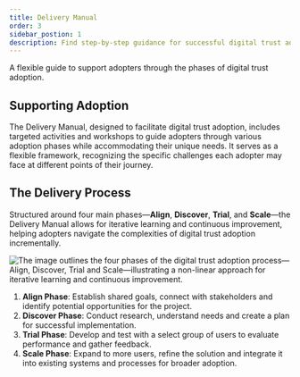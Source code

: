 ```yaml
---
title: Delivery Manual
order: 3
sidebar_postion: 1
description: Find step-by-step guidance for successful digital trust adoption.
---
```


A flexible guide to support adopters through the phases of digital trust adoption.

## Supporting Adoption
The Delivery Manual, designed to facilitate digital trust adoption, includes targeted activities and workshops to guide adopters through various adoption phases while accommodating their unique needs. It serves as a flexible framework, recognizing the specific challenges each adopter may face at different points of their journey.

## The Delivery Process
Structured around four main phases—**Align**, **Discover**, **Trial**, and **Scale**—the Delivery Manual allows for iterative learning and continuous improvement, helping adopters navigate the complexities of digital trust adoption incrementally.

![The image outlines the four phases of the digital trust adoption process—Align, Discover, Trial  and Scale—illustrating a non-linear approach for iterative learning and continuous improvement.](/img/deliverymanual/Digital_Trust_Adoption_Phases.png)

1. **Align Phase**: Establish shared goals, connect with stakeholders and identify potential opportunities for the project.
	<!-- [Align Phase ->**INTERNAL LINK**](..) -->
2. **Discover Phase**: Conduct research, understand needs and create a plan for successful implementation.
	<!-- [Discover Phase ->**INTERNAL LINK**](..) -->
3. **Trial Phase**: Develop and test with a select group of users to evaluate performance and gather feedback.
	<!-- [Discover Phase ->**INTERNAL LINK**](..) -->
4. **Scale Phase**: Expand to more users, refine the solution and integrate it into existing systems and processes for broader adoption.
	<!-- [Discover Phase ->**INTERNAL LINK**](..) -->